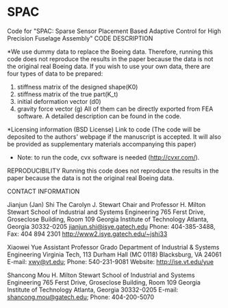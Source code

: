 # SPAC
Code for "SPAC: Sparse Sensor Placement Based Adaptive Control for High Precision Fuselage Assembly" 
CODE DESCRIPTION 

*We use dummy data to replace the Boeing data. Therefore, running this code does not reproduce the results in the paper because the data is not the original real Boeing data. If you wish to use your own data, there are four types of data to be prepared:
1) stiffness matrix of the designed shape(K0)
2) stiffness matrix of the true part(K_t)
3) initial deformation vector (d0)
4) gravity force vector (g)
All of them can be directly exported from FEA software. A detailed description can be found in the code.


*Licensing information (BSD License)
Link to code (The code will be deposited to the authors' webpage if the manuscript is accepted. It will also be provided as supplementary materials accompanying this paper)


* Note: to run the code, cvx software is needed (http://cvxr.com/). 


REPRODUCIBILITY
Running this code does not reproduce the results in the paper because the data is not the original real Boeing data.


CONTACT INFORMATION 

Jianjun (Jan) Shi
The Carolyn J. Stewart Chair and Professor
H. Milton Stewart School of Industrial and Systems Engineering
765 Ferst Drive, Groseclose Building, Room 109
Georgia Institute of Technology
Atlanta, Georgia 30332-0205
jianjun.shi@isye.gatech.edu 
Phone:  404-385-3488, Fax:  404 894 2301
http://www2.isye.gatech.edu/~jshi33

Xiaowei Yue
Assistant Professor
Grado Department of Industrial & Systems Engineering
Virginia Tech, 113 Durham Hall (MC 0118)
Blacksburg, VA 24061
E-mail: xwy@vt.edu; Phone: 540-231-9081
Website: http://ise.vt.edu/yue

Shancong Mou
H. Milton Stewart School of Industrial and Systems Engineering
765 Ferst Drive, Groseclose Building, Room 109
Georgia Institute of Technology
Atlanta, Georgia 30332-0205
E-mail: shancong.mou@gatech.edu; Phone: 404-200-5070
